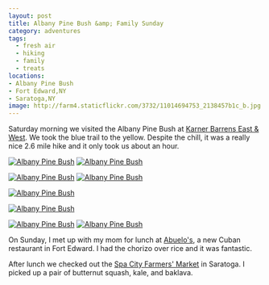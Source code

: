 ```yaml
---
layout: post
title: Albany Pine Bush &amp; Family Sunday
category: adventures
tags: 
  - fresh air
  - hiking
  - family
  - treats
locations: 
- Albany Pine Bush
- Fort Edward,NY
- Saratoga,NY
image: http://farm4.staticflickr.com/3732/11014694753_2138457b1c_b.jpg
---
```


Saturday morning we visited the Albany Pine Bush at [Karner Barrens East &amp; West](https://www.albanypinebush.org/recreation-center/trails-maps-and-conditions). We took the blue trail to the yellow. Despite the chill, it was a really nice 2.6 mile hike and it only took us about an hour.

<a href="http://www.flickr.com/photos/katydecorah/11014467535/" title="Albany Pine Bush by katydecorah, on Flickr"><img src="http://farm6.staticflickr.com/5476/11014467535_9997bb11dc_b.jpg" class="img-half" alt="Albany Pine Bush"></a>
<a href="http://www.flickr.com/photos/katydecorah/11014685923/" title="Albany Pine Bush by katydecorah, on Flickr"><img src="http://farm6.staticflickr.com/5481/11014685923_44beb03e51_b.jpg" class="img-half" alt="Albany Pine Bush"></a>

<a href="http://www.flickr.com/photos/katydecorah/11014469795/" title="Albany Pine Bush by katydecorah, on Flickr"><img src="http://farm4.staticflickr.com/3748/11014469795_9e8d7fd8de_b.jpg" class="img-half" alt="Albany Pine Bush"></a>
<a href="http://www.flickr.com/photos/katydecorah/11014481035/" title="Albany Pine Bush by katydecorah, on Flickr"><img src="http://farm4.staticflickr.com/3813/11014481035_1b4c1b5bf0_b.jpg" class="img-half" alt="Albany Pine Bush"></a>

<a href="http://www.flickr.com/photos/katydecorah/11014694753/" title="Albany Pine Bush by katydecorah, on Flickr"><img src="http://farm4.staticflickr.com/3732/11014694753_2138457b1c_b.jpg" class="pop-out" alt="Albany Pine Bush"></a>

<a href="http://www.flickr.com/photos/katydecorah/11014698393/" title="Albany Pine Bush by katydecorah, on Flickr"><img src="http://farm3.staticflickr.com/2820/11014698393_715ae65205_b.jpg" alt="Albany Pine Bush"></a>

<a href="http://www.flickr.com/photos/katydecorah/11014588346/" title="Albany Pine Bush by katydecorah, on Flickr"><img src="http://farm8.staticflickr.com/7434/11014588346_aa1e853894_b.jpg" class="img-half" alt="Albany Pine Bush"></a>
<a href="http://www.flickr.com/photos/katydecorah/11014591986/" title="Albany Pine Bush by katydecorah, on Flickr"><img src="http://farm6.staticflickr.com/5484/11014591986_910ff3031d_b.jpg" class="img-half" alt="Albany Pine Bush"></a>

On Sunday, I met up with my mom for lunch at [Abuelo's](https://www.facebook.com/pages/Abuelos-Cuban-Restaurant/563265377040082), a new Cuban restaurant in Fort Edward. I had the chorizo over rice and it was fantastic. 

After lunch we checked out the [Spa City Farmers' Market](http://spacitymarket.com/test/) in Saratoga. I picked up a pair of butternut squash, kale, and baklava.
